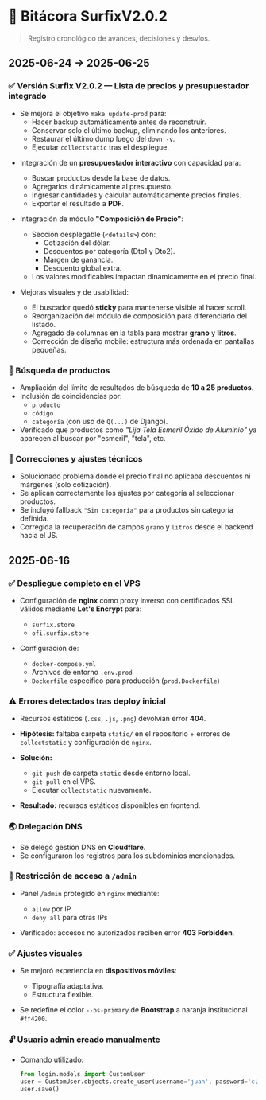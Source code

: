 # 📓 Bitácora SurfixV2.0.2

> Registro cronológico de avances, decisiones y desvíos.

## 2025-06-24 → 2025-06-25

### ✅ Versión Surfix V2.0.2 — Lista de precios y presupuestador integrado

- Se mejora el objetivo `make update-prod` para:
  - Hacer backup automáticamente antes de reconstruir.
  - Conservar solo el último backup, eliminando los anteriores.
  - Restaurar el último dump luego del `down -v`.
  - Ejecutar `collectstatic` tras el despliegue.


* Integración de un **presupuestador interactivo** con capacidad para:
  * Buscar productos desde la base de datos.
  * Agregarlos dinámicamente al presupuesto.
  * Ingresar cantidades y calcular automáticamente precios finales.
  * Exportar el resultado a **PDF**.

* Integración de módulo **"Composición de Precio"**:
  * Sección desplegable (`<details>`) con:
    * Cotización del dólar.
    * Descuentos por categoría (Dto1 y Dto2).
    * Margen de ganancia.
    * Descuento global extra.
  * Los valores modificables impactan dinámicamente en el precio final.

* Mejoras visuales y de usabilidad:
  * El buscador quedó **sticky** para mantenerse visible al hacer scroll.
  * Reorganización del módulo de composición para diferenciarlo del listado.
  * Agregado de columnas en la tabla para mostrar **grano** y **litros**.
  * Corrección de diseño mobile: estructura más ordenada en pantallas pequeñas.

### 🔎 Búsqueda de productos

* Ampliación del límite de resultados de búsqueda de **10 a 25 productos**.
* Inclusión de coincidencias por:
  * `producto`
  * `código`
  * `categoría` (con uso de `Q(...)` de Django).
* Verificado que productos como *"Lija Tela Esmeril Óxido de Aluminio"* ya aparecen al buscar por "esmeril", "tela", etc.

### 🐛 Correcciones y ajustes técnicos

* Solucionado problema donde el precio final no aplicaba descuentos ni márgenes (solo cotización).
* Se aplican correctamente los ajustes por categoría al seleccionar productos.
* Se incluyó fallback `"Sin categoría"` para productos sin categoría definida.
* Corregida la recuperación de campos `grano` y `litros` desde el backend hacia el JS.


## 2025-06-16

### ✅ Despliegue completo en el VPS

* Configuración de **nginx** como proxy inverso con certificados SSL válidos mediante **Let's Encrypt** para:

  * `surfix.store`
  * `ofi.surfix.store`

* Configuración de:

  * `docker-compose.yml`
  * Archivos de entorno `.env.prod`
  * `Dockerfile` específico para producción (`prod.Dockerfile`)

### ⚠️ Errores detectados tras deploy inicial

* Recursos estáticos (`.css`, `.js`, `.png`) devolvían error **404**.
* **Hipótesis:** faltaba carpeta `static/` en el repositorio + errores de `collectstatic` y configuración de `nginx`.
* **Solución:**

  * `git push` de carpeta `static` desde entorno local.
  * `git pull` en el VPS.
  * Ejecutar `collectstatic` nuevamente.
* **Resultado:** recursos estáticos disponibles en frontend.

### 🌏 Delegación DNS

* Se delegó gestión DNS en **Cloudflare**.
* Se configuraron los registros para los subdominios mencionados.

### 🚀 Restricción de acceso a `/admin`

* Panel `/admin` protegido en `nginx` mediante:

  * `allow` por IP
  * `deny all` para otras IPs
* Verificado: accesos no autorizados reciben error **403 Forbidden**.

### ✅ Ajustes visuales

* Se mejoró experiencia en **dispositivos móviles**:

  * Tipografía adaptativa.
  * Estructura flexible.
* Se redefine el color `--bs-primary` de **Bootstrap** a naranja institucional `#ff4200`.

### 🔓 Usuario admin creado manualmente

* Comando utilizado:

  ```python
  from login.models import CustomUser
  user = CustomUser.objects.create_user(username='juan', password='claveSegura123')
  user.save()
  ```
